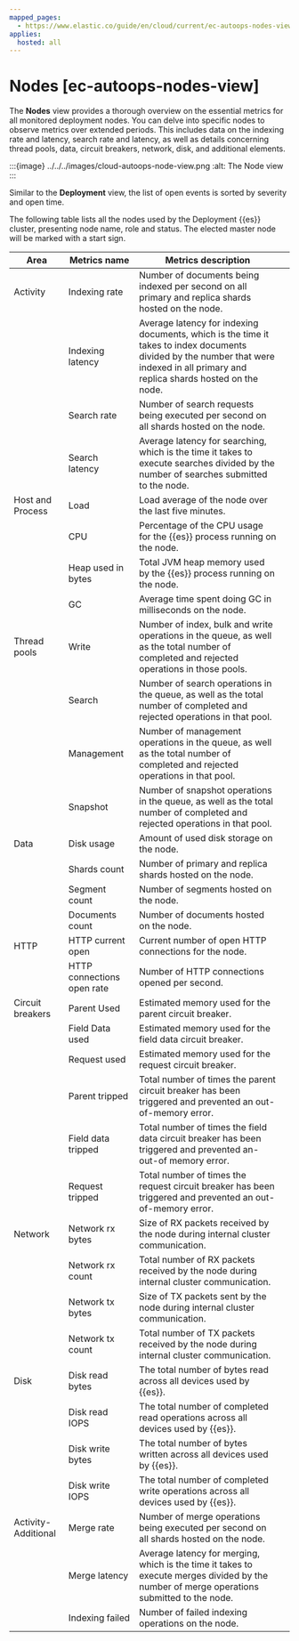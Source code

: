 ```yaml
---
mapped_pages:
  - https://www.elastic.co/guide/en/cloud/current/ec-autoops-nodes-view.html
applies:
  hosted: all
---
```


# Nodes [ec-autoops-nodes-view]

The **Nodes** view provides a thorough overview on the essential metrics for all monitored deployment nodes. You can delve into specific nodes to observe metrics over extended periods. This includes data on the indexing rate and latency, search rate and latency, as well as details concerning thread pools, data, circuit breakers, network, disk, and additional elements.

:::{image} ../../../images/cloud-autoops-node-view.png
:alt: The Node view
:::

Similar to the **Deployment** view, the list of open events is sorted by severity and open time.

The following table lists all the nodes used by the Deployment {{es}} cluster, presenting node name, role and status. The elected master node will be marked with a start sign.

| Area | Metrics name | Metrics description |  |
| --- | --- | --- | --- |
| Activity | Indexing rate | Number of documents being indexed per second on all primary and replica shards hosted on the node. |  |
|  | Indexing latency | Average latency for indexing documents, which is the time it takes to index documents divided by the number that were indexed in all primary and replica shards hosted on the node. |  |
|  | Search rate | Number of search requests being executed per second on all shards hosted on the node. |  |
|  | Search latency | Average latency for searching, which is the time it takes to execute searches divided by the number of searches submitted to the node. |  |
| Host and Process | Load | Load average of the node over the last five minutes. |  |
|  | CPU | Percentage of the CPU usage for the {{es}} process running on the node. |  |
|  | Heap used in bytes | Total JVM heap memory used by the {{es}} process running on the node. |  |
|  | GC | Average time spent doing GC in milliseconds on the node. |  |
| Thread pools | Write | Number of index, bulk and write operations in the queue, as well as the total number of completed and rejected operations in those pools. |  |
|  | Search | Number of search operations in the queue, as well as the total number of completed and rejected operations in that pool. |  |
|  | Management | Number of management operations in the queue, as well as the total number of completed and rejected operations in that pool. |  |
|  | Snapshot | Number of snapshot operations in the queue, as well as the total number of completed and rejected operations in that pool. |  |
| Data | Disk usage | Amount of used disk storage on the node. |  |
|  | Shards count | Number of primary and replica shards hosted on the node. |  |
|  | Segment count | Number of segments hosted on the node. |  |
|  | Documents count | Number of documents hosted on the node. |  |
| HTTP | HTTP current open | Current number of open HTTP connections for the node. |  |
|  | HTTP connections open rate | Number of HTTP connections opened per second. |  |
| Circuit breakers | Parent Used | Estimated memory used for the parent circuit breaker. |  |
|  | Field Data used | Estimated memory used for the field data circuit breaker. |  |
|  | Request used | Estimated memory used for the request circuit breaker. |  |
|  | Parent tripped | Total number of times the parent circuit breaker has been triggered and prevented an out-of-memory error. |  |
|  | Field data tripped | Total number of times the field data circuit breaker has been triggered and prevented an-out-of memory error. |  |
|  | Request tripped | Total number of times the request circuit breaker has been triggered and prevented an out-of-memory error. |  |
| Network | Network rx bytes | Size of RX packets received by the node during internal cluster communication. |  |
|  | Network rx count | Total number of RX packets received by the node during internal cluster communication. |  |
|  | Network tx bytes | Size of TX packets sent by the node during internal cluster communication. |  |
|  | Network tx count | Total number of TX packets received by the node during internal cluster communication. |  |
| Disk | Disk read bytes | The total number of bytes read across all devices used by {{es}}. |  |
|  | Disk read IOPS | The total number of completed read operations across all devices used by {{es}}. |  |
|  | Disk write bytes | The total number of bytes written across all devices used by {{es}}. |  |
|  | Disk write IOPS | The total number of completed write operations across all devices used by {{es}}. |  |
| Activity-Additional | Merge rate | Number of merge operations being executed per second on all shards hosted on the node. |  |
|  | Merge latency | Average latency for merging, which is the time it takes to execute merges divided by the number of merge operations submitted to the node. |  |
|  | Indexing failed | Number of failed indexing operations on the node. |  |

